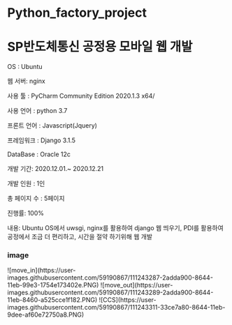 # Python_factory_project

<h1>SP반도체통신 공정용 모바일 웹 개발</h1>

OS : Ubuntu 

웹 서버: nginx

사용 툴 : PyCharm Community Edition 2020.1.3 x64/

사용 언어 : python 3.7

프론트 언어 : Javascript(Jquery)

프레임워크 : Django 3.1.5

DataBase : Oracle 12c

개발 기간: 2020.12.01.~ 2020.12.21

개발 인원 : 1인

총 페이지 수 : 5페이지

진행률: 100%

내용: Ubuntu OS에서 uwsgi, nginx를 활용하여 django 웹 띄우기,
      PDI를 활용하여 공정에서 조금 더 편리하고, 시간을 절약 하기위해 웹 개발
      
<h3>image</h3>
![move_in](https://user-images.githubusercontent.com/59190867/111243287-2adda900-8644-11eb-99e3-1754e173402e.PNG)
![move_out](https://user-images.githubusercontent.com/59190867/111243289-2adda900-8644-11eb-8460-a525cce1f182.PNG)
![CCS](https://user-images.githubusercontent.com/59190867/111243311-33ce7a80-8644-11eb-9dee-af60e72750a8.PNG)
